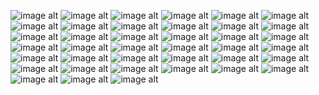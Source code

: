 ![image alt]((https://static.wikia.nocookie.net/roblox-blox-piece/images/4/43/DragonFruit.png/revision/latest/scale-to-width/360?cb=20241218114129))
![image alt]((https://static.wikia.nocookie.net/roblox-blox-piece/images/c/c3/KitsuneFruit.png/revision/latest/scale-to-width-down/1200?cb=20241223162956))
![image alt]((https://static.wikia.nocookie.net/roblox-blox-piece/images/1/14/YetiFruit.png/revision/latest/scale-to-width/360?cb=20241226020230))
![image alt]((https://static.wikia.nocookie.net/roblox-blox-piece/images/7/7e/GasFruit.png/revision/latest/scale-to-width-down/1200?cb=20241223162315))
![image alt]((https://static.wikia.nocookie.net/roblox-blox-piece/images/8/8c/LeopardFruit.png/revision/latest?cb=20231027115615))
![image alt]((https://static.wikia.nocookie.net/roblox-blox-piece/images/9/9f/DoughFruit.png/revision/latest?cb=20231210155057))
![image alt]((https://static.wikia.nocookie.net/roblox-blox-piece/images/0/01/ControlFruit.png/revision/latest?cb=20231027115345))
![image alt]((https://static.wikia.nocookie.net/roblox-blox-piece/images/e/ea/T-RexFruit.png/revision/latest?cb=20231226191220))
![image alt](https://static.wikia.nocookie.net/roblox-blox-piece/images/0/02/SpiritFruit.png/revision/latest?cb=20240304190559)
![image alt](https://static.wikia.nocookie.net/roblox-blox-piece/images/d/d3/MammothFruit.png/revision/latest?cb=20231027115702)
![image alt](https://static.wikia.nocookie.net/roblox-blox-piece/images/b/b7/VenomFruit.png/revision/latest?cb=20231027120425)
![image alt](https://static.wikia.nocookie.net/roblox-blox-piece/images/e/e4/PortalFruit.png/revision/latest?cb=20231027115746)
![image alt](https://static.wikia.nocookie.net/roblox-blox-piece/images/6/6e/BuddhaFruit.png/revision/latest?cb=20231027115325)
![image alt](https://static.wikia.nocookie.net/roblox-blox-piece/images/2/2d/ShadowFruit.png/revision/latest?cb=20231102204401)
![image alt](https://static.wikia.nocookie.net/roblox-blox-piece/images/8/89/RumbleFruit.png/revision/latest?cb=20231027120057)
![image alt](https://static.wikia.nocookie.net/roblox-blox-piece/images/f/f4/SoundFruit.png/revision/latest?cb=20231027120231)
![image alt](https://static.wikia.nocookie.net/roblox-blox-piece/images/1/11/PhoenixFruit.png/revision/latest?cb=20231027115733)
![image alt](https://static.wikia.nocookie.net/roblox-blox-piece/images/2/22/GravityFruit.png/revision/latest?cb=20231027115548)
![image alt](https://static.wikia.nocookie.net/roblox-blox-piece/images/3/3f/PainFruit.png/revision/latest?cb=20231027115724)
![image alt](https://static.wikia.nocookie.net/roblox-blox-piece/images/8/82/SpiderFruit.png/revision/latest?cb=20231027120241)
![image alt](https://static.wikia.nocookie.net/roblox-blox-piece/images/5/5a/LoveFruit.png/revision/latest?cb=20231027115630)
![image alt](https://static.wikia.nocookie.net/roblox-blox-piece/images/7/73/MagmaFruit.png/revision/latest?cb=20231027115640)
![image alt](https://static.wikia.nocookie.net/roblox-blox-piece/images/2/23/QuakeFruit.png/revision/latest?cb=20231027115754)
![image alt]()
![image alt]()
![image alt]()
![image alt]()
![image alt]()
![image alt]()
![image alt]()
![image alt]()
![image alt]()
![image alt]()
![image alt]()
![image alt]()
![image alt]()
![image alt]()
![image alt]()
![image alt]()
